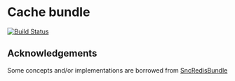 Cache bundle
============

[![Build Status](https://travis-ci.org/treehouselabs/TreeHouseCacheBundle.svg)](https://travis-ci.org/treehouselabs/TreeHouseCacheBundle)


## Acknowledgements
Some concepts and/or implementations are borrowed from [SncRedisBundle](https://github.com/snc/SncRedisBundle)
